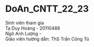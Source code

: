 # DoAn_CNTT_22_23 <br>
Sinh viên tham gia <br>
Tạ Duy Hoàng - 20110488<br>
Ngô Anh Lượng - <br>
Giáo viên hướng dẫn: ThS Trần Công Tú<br>
